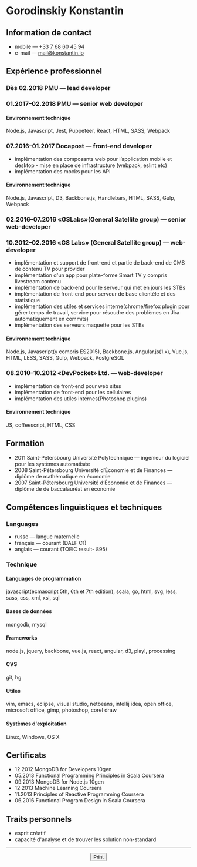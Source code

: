 # Gorodinskiy Konstantin

## Information de contact
- mobile — [+33 7 68 60 45 94](tel:+33768604594)
- e-mail — [mail@konstantin.io](mailto:mail@konstantin.io?subject=job%20opportunity)

## Expérience professionnel
### Dès 02.2018 PMU — lead developer

### 01.2017–02.2018 PMU — senior web developer
#### Environnement technique
Node.js, Javascript, Jest, Puppeteer, React, HTML, SASS, Webpack

### 07.2016–01.2017 Docapost — front-end developer
 - implémentation des composants web pour l’application mobile et desktop - mise en place de infrastructure (webpack, eslint etc)
 - implémentation des mocks pour les API
#### Environnement technique
Node.js, Javascript, D3, Backbone.js, Handlebars, HTML, SASS, Gulp, Webpack

### 02.2016–07.2016 «GSLabs»(General Satellite group) — senior web-developer

### 10.2012–02.2016 «GS Labs» (General Satellite group) — web-developer
 - implémentation et support de front-end et partie de back-end de CMS de contenu TV pour provider
 - implémentation d'un app pour plate-forme Smart TV y compris livestream contenu
 - implémentation de back-end pour le serveur qui met en jours les STBs
 - implémentation de front-end pour serveur de base clientèle et des statistique
 - implémentation des utiles et services interne(chrome/firefox plugin pour gérer temps de travail, service pour résoudre des problèmes en Jira automatiquement en commits)
 - implémentation des serveurs maquette pour les STBs
#### Environnement technique
Node.js, Javascript(y compris ES2015), Backbone.js, Angular.js(1.x), Vue.js, HTML, LESS, SASS, Gulp, Webpack, PostgreSQL

### 08.2010–10.2012 «DevPocket» Ltd. — web-developer
 - implémentation de front-end pour web sites
 - implémentation de front-end pour les cellulaires
 - implémentation des utiles internes(Photoshop plugins)
#### Environnement technique
JS, coffeescript, HTML, CSS

## Formation
- 2011 Saint-Pétersbourg Université Polytechnique — ingénieur du logiciel pour les systèmes automatisée
- 2008 Saint-Pétersbourg Université d’Économie et de Finances — diplôme de mathématique en économie
- 2007 Saint-Pétersbourg Université d’Économie et de Finances — diplôme de de baccalauréat en économie

## Compétences linguistiques et techniques
### Languages
- russe — langue maternelle
- français — courant (DALF C1)
- anglais — courant (TOEIC result- 895)

### Technique
#### Languages de programmation
javascript(ecmascript 5th, 6th et 7th edition), scala, go, html, svg, less, sass, css, xml, xsl, sql

#### Bases de données
mongodb, mysql

#### Frameworks
node.js, jquery, backbone, vue.js, react, angular, d3, play!, processing

#### CVS
git, hg

#### Utiles
vim, emacs, eclipse, visual studio, netbeans, intellij idea, open office, microsoft office, gimp, photoshop, corel draw

#### Systèmes d'exploitation
Linux, Windows, OS X 

## Certificats
- 12.2012 MongoDB for Developers 10gen
- 05.2013 Functional Programming Principles in Scala Coursera
- 09.2013 MongoDB for Node.js 10gen
- 12.2013 Machine Learning Coursera
- 11.2013 Principles of Reactive Programming Coursera
- 06.2016 Functional Program Design in Scala Coursera

## Traits personnels
- esprit créatif
- capacité d'analyse et de trouver les solution non-standard

<hr />
<div class="share" align="center" onclick="window.print();"><button>Print</button></div>
